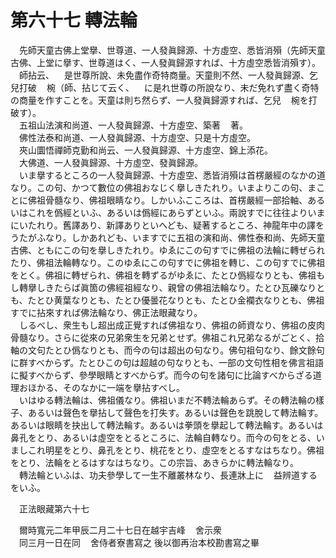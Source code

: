 # 第六十七 轉法輪
　先師天童古佛上堂擧、世尊道、一人發眞歸源、十方虛空、悉皆消殞（先師天童古佛、上堂に擧す、世尊道はく、一人發眞歸源すれば、十方虛空悉皆消殞す）。  
　師拈云、<img width="16" height="16" src="_cnNXfTq.png" border="0">是世尊所說、未免盡作奇特商量。天童則不然、一人發眞歸源、乞兒打破<img width="16" height="16" src="_c9M0Abs.png" border="0">椀（師、拈じて云く、<img width="16" height="16" src="_cnNXfTq.png" border="0">に是れ世尊の所說なり、未だ免れず盡く奇特の商量を作すことを。天童は則ち然らず、一人發眞歸源すれば、乞兒<img width="16" height="16" src="_c9M0Abs.png" border="0">椀を打破す）。  
　五祖山法演和尚道、一人發眞歸源、十方虛空、築著<img width="16" height="16" src="_cr4aF7j.png" border="0">著。  
　佛性法泰和尚道、一人發眞歸源、十方虛空、只是十方虛空。  
　夾山圜悟禪師克勤和尚云、一人發眞歸源、十方虛空、錦上添花。  
　大佛道、一人發眞歸源、十方虛空、發眞歸源。  
　いま擧するところの一人發眞歸源、十方虛空、悉皆消殞は首楞嚴經のなかの道なり。この句、かつて數位の佛祖おなじく擧しきたれり。いまよりこの句、まことに佛祖骨髓なり、佛祖眼睛なり。しかいふこころは、首楞嚴經一部拾軸、あるいはこれを僞經といふ、あるいは僞經にあらずといふ。兩說すでに往往よりいまにいたれり。舊譯あり、新譯ありといへども、疑著するところ、神龍年中の譯をうたがふなり。しかあれども、いますでに五祖の演和尚、佛性泰和尚、先師天童古佛、ともにこの句を擧しきたれり。ゆゑにこの句すでに佛祖の法輪に轉ぜられたり、佛祖法輪轉なり。このゆゑにこの句すでに佛祖を轉じ、この句すでに佛祖をとく。佛祖に轉ぜられ、佛祖を轉ずるがゆゑに、たとひ僞經なりとも、佛祖もし轉擧しきたらば眞箇の佛經祖經なり、親曾の佛祖法輪なり。たとひ瓦礫なりとも、たとひ黄葉なりとも、たとひ優曇花なりとも、たとひ金襴衣なりとも、佛祖すでに拈來すれば佛法輪なり、佛正法眼藏なり。  
　しるべし、衆生もし超出成正覺すれば佛祖なり、佛祖の師資なり、佛祖の皮肉骨髓なり。さらに從來の兄弟衆生を兄弟とせず。佛祖これ兄弟なるがごとく、拾軸の文句たとひ僞なりとも、而今の句は超出の句なり。佛句祖句なり、餘文餘句に群すべからず。たとひこの句は超越の句なりとも、一部の文句性相を佛言祖語に擬すべからず、參學眼睛とすべからず。而今の句を諸句に比論すべからざる道理おほかる、そのなかに一端を擧拈すべし。  
　いはゆる轉法輪は、佛祖儀なり。佛祖いまだ不轉法輪あらず。その轉法輪の樣子、あるいは聲色を擧拈して聲色を打失す。あるいは聲色を跳脫して轉法輪す。あるいは眼睛を抉出して轉法輪す。あるいは拳頭を擧起して轉法輪す。あるいは鼻孔をとり、あるいは虛空をとるところに、法輪自轉なり。而今の句をとる、いましこれ明星をとり、鼻孔をとり、桃花をとり、虛空をとるすなはちなり。佛祖をとり、法輪をとるはすなはちなり。この宗旨、あきらかに轉法輪なり。  
　轉法輪といふは、功夫參學して一生不離叢林なり、長連牀上に<img width="16" height="16" src="_cigRKYF.png" border="0">益辨道するをいふ。  
  
　正法眼藏第六十七  
  
　爾時寬元二年甲辰二月二十七日在越宇吉峰<img width="16" height="16" src="_cSQgioD.png" border="0">舍示衆  
　同三月一日在同<img width="16" height="16" src="_cSQgioD.png" border="0">舍侍者寮書寫之 後以御再治本校勘書寫之畢